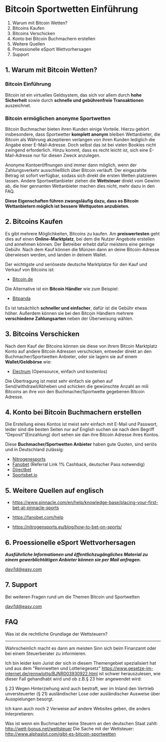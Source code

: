 <h1>Bitcoin Sportwetten Einführung</h1>

1. Warum mit Bitcoin Wetten?
2. Bitcoins Kaufen
3. Bitcoins Verschicken
4. Konto bei Bitcoin Buchmachern erstellen
5. Weitere Quellen
6. Proessionelle eSport Wettvorhersagen
7. Support


<h2>1. Warum mit Bitcoin Wetten?</h2>

<h3>Bitcoin Einführung</h3>

Bitcoin ist ein virtuelles Geldsystem, das sich vor allem durch **hohe Sicherheit**
sowie durch **schnelle und gebührenfreie Transaktionen** auszeichnet.


<h3>Bitcoin ermöglichen anonyme Sportwetten</h3>

Bitcoin Buchmacher bieten ihren Kunden einige Vorteile.
Hierzu gehört insbesondere, dass Sportwetter **komplett anonym** bleiben
Wettanbieter, die Bitcoin als Währung akzeptieren verlangen von ihren Kunden lediglich die Angabe einer E-Mail-Adresse.
Doch selbst das ist bei vielen Bookies nicht zwingend erforderlich. Hinzu kommt, dass es recht leicht ist,
sich eine E-Mail-Adresse nur für diesen Zweck anzulegen.

Anonyme Kontoeröffnungen sind immer dann möglich, wenn der Zahlungsverkehr ausschließlich über Bitcoin verläuft.
Der eingezahlte Betrag ist sofort verfügbar, sodass sich direkt die ersten Wetten platzieren lassen.
Andere Sportwettanbieter ziehen die **Wettsteuer** direkt vom Gewinn ab, die hier gennanten Wettanbieter machen dies nicht, mehr dazu in den FAQ.

**Diese Eigenschaften führen zwangsläufig dazu, dass es Bitcoin Wettanbietern möglich ist bessere Wettquoten anzubieten.**

<h2>2. Bitcoins Kaufen</h2>

Es gibt mehrere Möglichkeiten, Bitcoins zu kaufen. Am **preiswertesten** geht dies auf einen **Online-Marktplatz**,
bei dem die Nutzer Angebote erstellen und annehmen können. Der Betreiber erhebt dafür meistens eine geringe Gebühr.
Nach dem Kauf können die Münzen dann an deine Bitcoin-Adresse überwiesen werden, und landen in deinem Wallet.

Der wichtigste und seriöseste deutsche Marktplatze für den Kauf und Verkauf von Bitcoins ist:

 - [Bitcoin.de](https://www.bitcoin.de/de/r/8gdac8)

Die Alternative ist ein **Bitcoin Händler** wie zum Beispiel:

 - [Bitpanda](https://www.bitpanda.com/?ref=2186648760183413481&sub=bitcoin)

Es ist tatsächlich **schneller und einfacher**, dafür ist die Gebühr etwas höher.
Außerdem können sie bei den Bitcoin Händlern mehrere **verschiedene Zahlungsarten** neben der Überweisung wählen.

<h2>3. Bitcoins Verschicken</h2>

Nach dem Kauf der Bitcoins können sie diese von ihrem Bitcoin Marktplatz Konto auf andere Bitcoin Adressen verschicken,
entweder direkt an den Buchmacher/Sportwetten Anbieter, oder sie lagern sie auf einem **Wallet/Geldbörse** wie:

 - [Electrum](https://electrum.org/#home) (Opensource, einfach und kostenlos)

Die Übertragung ist meist sehr einfach sie gehen auf Send/withdrawl/Abheben und schicken die gewünschte Anzahl an mili Bitcoins
an ihre von den Buchmacher/Sportwette gegebenen Bitcoin Adresse.

<h2>4. Konto bei Bitcoin Buchmachern erstellen</h2>

Die Erstellung eines Kontos ist meist sehr einfach mit E-Mail und Passwort, leider sind die besten Seiten nur auf English
suchen sie nach dem Begriff "Deposit"(Einzahlung) dort sehen sie dan ihre Bitcoin Adresse ihres Kontos.

Diese **Buchmacher/Sportwetten Anbieter** haben gute Quoten, sind seriös und in Deutschland zulässig:

 - [Nitrogenesports](https://nitrogensports.eu/r/1782570)
 - [Fanobet](https://fanobet.com/r/cashback10) (Referral Link 1% Cashback, deutscher Pass notwendig)
 - [Directbet](https://www.directbet.eu?AffiliateID=1QGSjt8oRMFJdwv9bTRbN6c2wAigYE4CcC)
 - [Sportsbet.io](https://sportsbet.io?ref=io)


<h2>5. Weitere Quellen auf englisch</h2>

 - https://www.pinnacle.com/en/help/knowledge-base/placing-your-first-bet-at-pinnacle-sports

 - https://fanobet.com/help

 - https://nitrogensports.eu/blog/how-to-bet-on-sports/

<h2>6. Proessionelle eSport Wettvorhersagen </h2>

***Ausführliche Informationen und öffentlichzugängliches Material zu einem gewerblichtätigen Anbieter können sie per Mail anfragen.***

davi1d@easy.com

<h2>7. Support</h2>

Bei weiteren Fragen rund um die Themen Bitcoin und Sportwetten

davi1d@easy.com

<h2>FAQ</h2>

Was ist die rechtliche Grundlage der Wettsteuern?

---
Wahrscheinlich macht es dann am meisten Sinn sich beim Finanzamt oder bei einem Steuerberater zu informieren.

Ich bin leider kein Jurist der sich in diesem Themengebiet spezialisiert hat und aus dem "Rennwetten und Lotteriegesetz" https://www.gesetze-im-internet.de/rennwlottg/BJNR003930922.html ist schwer herauszulesen, wie dieser Fall gehandhabt wird und ob z.B.§ 23 hier angewendet wird:

§ 23  Wegen Hinterziehung wird auch bestraft, wer im Inland den Vertrieb unversteuerter (§ 21) ausländischer Lose oder ausländischer Ausweise über Ausspielungen besorgt.

Ich kann auch noch 2 Verweise auf andere Websites geben, die anders Interpretieren:

Was ist wenn ein Buchmacher keine Steuern an den deutschen Staat zahlt:
http://wett-bonus.net/wettsteuer
Die Sache mit der Wettsteuer:
http://www.alphaslot.com/gibt-es-bitcoin-sportwetten

